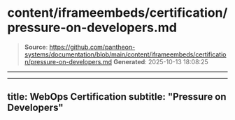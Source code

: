 # content/iframeembeds/certification/pressure-on-developers.md

> **Source**: https://github.com/pantheon-systems/documentation/blob/main/content/iframeembeds/certification/pressure-on-developers.md
> **Generated**: 2025-10-13 18:08:25

---

---
title: WebOps Certification
subtitle: "Pressure on Developers"
---

<Partial file="certification-guide/pressure-on-developers.md" />
